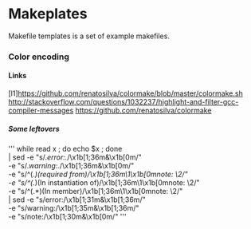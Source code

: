 # Makeplates

Makefile templates is a set of example makefiles.



### Color encoding

#### Links
[l1]https://github.com/renatosilva/colormake/blob/master/colormake.sh
http://stackoverflow.com/questions/1032237/highlight-and-filter-gcc-compiler-messages
https://github.com/renatosilva/colormake

##### Some leftovers
'''
while read x ; do echo $x ; done \
| sed -e "s/.*error:.*/\x1b[1;36m&\x1b[0m/" \
-e "s/.*warning:.*/\x1b[1;36m&\x1b[0m/" \
-e "s/^\(.*\)\(required from\)/\x1b[1;36m\1\x1b[0mnote: \2/" \
-e "s/^\(.*\)\(In instantiation of\)/\x1b[1;36m\1\x1b[0mnote: \2/" \
-e "s/^\(.*\)\(In member\)/\x1b[1;36m\1\x1b[0mnote: \2/" \
| sed -e "s/error:/\x1b[1;31m&\x1b[1;36m/" \
-e "s/warning:/\x1b[1;35m&\x1b[1;36m/" \
-e "s/note:/\x1b[1;30m&\x1b[0m/"
'''
